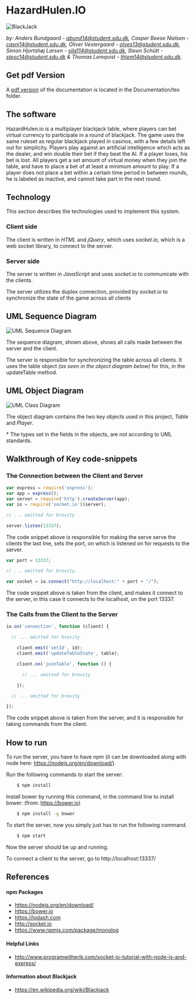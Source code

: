 # HazardHulen.IO
![BlackJack](https://github.com/DrBumlehund/off_the_books/blob/master/Documentation/blackjack.jpeg "BlackJack")

_by:
Anders Bundgaard - abund14@student.sdu.dk,
Casper Beese Nielsen - casni14@student.sdu.dk,
Oliver Vestergaard - olves13@student.sdu.dk,
Simon Hjortshøj Larsen - sila114@student.sdu.dk,
Steen Schütt - stesc14@student.sdu.dk
& Thomas Lemqvist - thlem14@student.sdu.dk._

## Get pdf Version
A [pdf version](https://github.com/DrBumlehund/hazardhulen.io/blob/master/Documentation/documentation.pdf) of the documentation is located in the Documentation/tex folder.



## The software
HazardHulen.io is a multiplayer blackjack table, where players can bet virtual
currency to participate in a round of blackjack. The game uses the same ruleset
as regular blackjack played in casinos, with a few details left out for
simplicity.
Players play against an artificial intelligence which acts as the dealer, and
win double their bet if they beat the AI. If a player loses, his bet is lost.
All players get a set amount of virtual money when they join the table, and have
to place a bet of at least a minimum amount to play. If a player does not place
a bet within a certain time period in between rounds, he is labeled as inactive,
and cannot take part in the next round.

## Technology
This section describes the technologies used to implement this system.

### Client side
The client is written in _HTML_ and _jQuery_, which uses _socket.io_, which is
a web socket library, to connect to the server.

### Server side
The server is written in _JavaScript_ and uses _socket.io_ to communicate with
the clients.

The server utilizes the duplex connection, provided by _socket.io_ to
synchronize the state of the game across all clients

## UML Sequence Diagram
![UML Sequence Diagram](https://github.com/DrBumlehund/off_the_books/blob/master/Documentation/sequence.png "UML Sequence Diagram")

The sequence diagram, shown above, shows all calls made between the server
and the client.

The server is responsible for synchronizing the table across all clients.
It uses the table object _(as seen in the object diagram below)_ for this,
in the updateTable method.

## UML Object Diagram
![UML Class Diagram](https://github.com/DrBumlehund/off_the_books/blob/master/Documentation/ClassDiag.png "UML Class Diagram")

The object diagram contains the two key objects used in this project, _Table_
and _Player_.

\* The types set in the fields in the objects, are not according to
UML standards.

## Walkthrough of Key code-snippets

### The Connection between the Client and Server
```javascript
var express = require('express');
var app = express();
var server = require('http').createServer(app);
var io = require('socket.io')(server);

// ... omitted for brevity

server.listen(13337);
```

The code snippet above is responsible for making the serve serve the clients
the last line, sets the port, on which is listened on for requests to the server.

```javascript
var port = 13337;

// ... omitted for brevity,

var socket = io.connect("http://localhost:" + port + "/");
```
The code snippet above is taken from the client, and makes it connect to the
server, in this case it connects to the localhost, on the port 13337.


### The Calls from the Client to the Server
```javascript
io.on('connection', function (client) {

  // ... omitted for brevity

    client.emit('setId', id);
    client.emit('updateTableState', table);

    client.on('joinTable', function () {

      // ... omitted for brevity

    });

  // ... omitted for brevity

});
```
The code snippet above is taken from the server, and it is responsible for taking
commands from the client.

## How to run
To run the server, you have to have npm (it can be downloaded along with
  node here: https://nodejs.org/en/download/).

Run the following commands to start the server:
``` sh
    $ npm install
```
Install bower by running this command, in the command line to install
bower: (from: https://bower.io)
``` sh
    $ npm install -g bower
```
To start the server, now you simply just has to run the following command.
``` sh
    $ npm start
```

Now the server should be up and running.

To connect a client to the server, go to http://localhost:13337/

## References

#### npm Packages
* https://nodejs.org/en/download/
* https://bower.io
* https://lodash.com
* http://socket.io
* https://www.npmjs.com/package/monolog

#### Helpful Links
* http://www.programwitherik.com/socket-io-tutorial-with-node-js-and-express/

#### Information about Blackjack
* https://en.wikipedia.org/wiki/Blackjack

